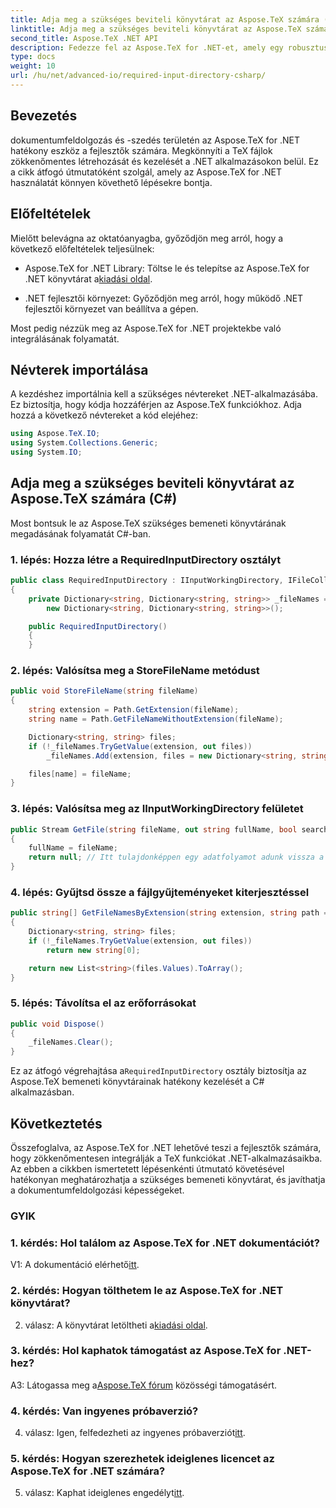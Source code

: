 ```yaml
---
title: Adja meg a szükséges beviteli könyvtárat az Aspose.TeX számára (C#)
linktitle: Adja meg a szükséges beviteli könyvtárat az Aspose.TeX számára (C#)
second_title: Aspose.TeX .NET API
description: Fedezze fel az Aspose.TeX for .NET-et, amely egy robusztus könyvtár a zökkenőmentes TeX-integrációhoz. Kövesse lépésenkénti útmutatónkat.
type: docs
weight: 10
url: /hu/net/advanced-io/required-input-directory-csharp/
---
```

## Bevezetés

dokumentumfeldolgozás és -szedés területén az Aspose.TeX for .NET hatékony eszköz a fejlesztők számára. Megkönnyíti a TeX fájlok zökkenőmentes létrehozását és kezelését a .NET alkalmazásokon belül. Ez a cikk átfogó útmutatóként szolgál, amely az Aspose.TeX for .NET használatát könnyen követhető lépésekre bontja.

## Előfeltételek

Mielőtt belevágna az oktatóanyagba, győződjön meg arról, hogy a következő előfeltételek teljesülnek:

-  Aspose.TeX for .NET Library: Töltse le és telepítse az Aspose.TeX for .NET könyvtárat a[kiadási oldal](https://releases.aspose.com/tex/net/).

- .NET fejlesztői környezet: Győződjön meg arról, hogy működő .NET fejlesztői környezet van beállítva a gépen.

Most pedig nézzük meg az Aspose.TeX for .NET projektekbe való integrálásának folyamatát.

## Névterek importálása

A kezdéshez importálnia kell a szükséges névtereket .NET-alkalmazásába. Ez biztosítja, hogy kódja hozzáférjen az Aspose.TeX funkciókhoz. Adja hozzá a következő névtereket a kód elejéhez:

```csharp
using Aspose.TeX.IO;
using System.Collections.Generic;
using System.IO;
```

## Adja meg a szükséges beviteli könyvtárat az Aspose.TeX számára (C#)

Most bontsuk le az Aspose.TeX szükséges bemeneti könyvtárának megadásának folyamatát C#-ban.

### 1. lépés: Hozza létre a RequiredInputDirectory osztályt

```csharp
public class RequiredInputDirectory : IInputWorkingDirectory, IFileCollector
{
    private Dictionary<string, Dictionary<string, string>> _fileNames =
        new Dictionary<string, Dictionary<string, string>>();

    public RequiredInputDirectory()
    {
    }
```

### 2. lépés: Valósítsa meg a StoreFileName metódust

```csharp
public void StoreFileName(string fileName)
{
    string extension = Path.GetExtension(fileName);
    string name = Path.GetFileNameWithoutExtension(fileName);

    Dictionary<string, string> files;
    if (!_fileNames.TryGetValue(extension, out files))
        _fileNames.Add(extension, files = new Dictionary<string, string>());

    files[name] = fileName;
}
```

### 3. lépés: Valósítsa meg az IInputWorkingDirectory felületet

```csharp
public Stream GetFile(string fileName, out string fullName, bool searchSubdirectories = false)
{
    fullName = fileName;
    return null; // Itt tulajdonképpen egy adatfolyamot adunk vissza a nevével kért fájlhoz.
}
```

### 4. lépés: Gyűjtsd össze a fájlgyűjteményeket kiterjesztéssel

```csharp
public string[] GetFileNamesByExtension(string extension, string path = null)
{
    Dictionary<string, string> files;
    if (!_fileNames.TryGetValue(extension, out files))
        return new string[0];

    return new List<string>(files.Values).ToArray();
}
```

### 5. lépés: Távolítsa el az erőforrásokat

```csharp
public void Dispose()
{
    _fileNames.Clear();
}
```

 Ez az átfogó végrehajtása a`RequiredInputDirectory` osztály biztosítja az Aspose.TeX bemeneti könyvtárainak hatékony kezelését a C# alkalmazásban.

## Következtetés

Összefoglalva, az Aspose.TeX for .NET lehetővé teszi a fejlesztők számára, hogy zökkenőmentesen integrálják a TeX funkciókat .NET-alkalmazásaikba. Az ebben a cikkben ismertetett lépésenkénti útmutató követésével hatékonyan meghatározhatja a szükséges bemeneti könyvtárat, és javíthatja a dokumentumfeldolgozási képességeket.

### GYIK

### 1. kérdés: Hol találom az Aspose.TeX for .NET dokumentációt?

 V1: A dokumentáció elérhető[itt](https://reference.aspose.com/tex/net/).

### 2. kérdés: Hogyan tölthetem le az Aspose.TeX for .NET könyvtárat?

 2. válasz: A könyvtárat letöltheti a[kiadási oldal](https://releases.aspose.com/tex/net/).

### 3. kérdés: Hol kaphatok támogatást az Aspose.TeX for .NET-hez?

 A3: Látogassa meg a[Aspose.TeX fórum](https://forum.aspose.com/c/tex/47) közösségi támogatásért.

### 4. kérdés: Van ingyenes próbaverzió?

4. válasz: Igen, felfedezheti az ingyenes próbaverziót[itt](https://releases.aspose.com/).

### 5. kérdés: Hogyan szerezhetek ideiglenes licencet az Aspose.TeX for .NET számára?

 5. válasz: Kaphat ideiglenes engedélyt[itt](https://purchase.aspose.com/temporary-license/).